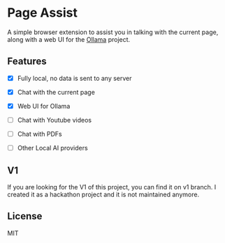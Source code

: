 # Page Assist

A simple browser extension to assist you in talking with the current page, along with a web UI for the [Ollama](https://github.com/ollama/ollama) project.


## Features

- [X] Fully local, no data is sent to any server
- [x] Chat with the current page 
- [X] Web UI for Ollama
- [ ] Chat with Youtube videos
- [ ] Chat with PDFs
- [ ] Other Local AI providers


## V1

If you are looking for the V1 of this project, you can find it on v1 branch. I created it as a hackathon project and it is not maintained anymore.

## License

MIT